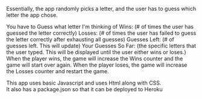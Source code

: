 Essentially, the app randomly picks a letter, and the user has to guess which letter the app chose. 
 
 You have to Guess what letter I'm thinking of
 Wins: (# of times the user has guessed the letter correctly)
 Losses: (# of times the user has failed to guess the letter correctly after exhausting all guesses)
 Guesses Left: (# of guesses left. This will update)
 Your Guesses So Far: (the specific letters that the user typed. This will be displayed until the user either wins or loses.)
 When the player wins, the game will increase the Wins counter and the game will start over again.
 When the player loses, the game will increase the Losses counter and restart the game.
 
This app uses basic Javascript and uses Html along with CSS.  
It also has a package.json so that it can be deployed to Heroku
